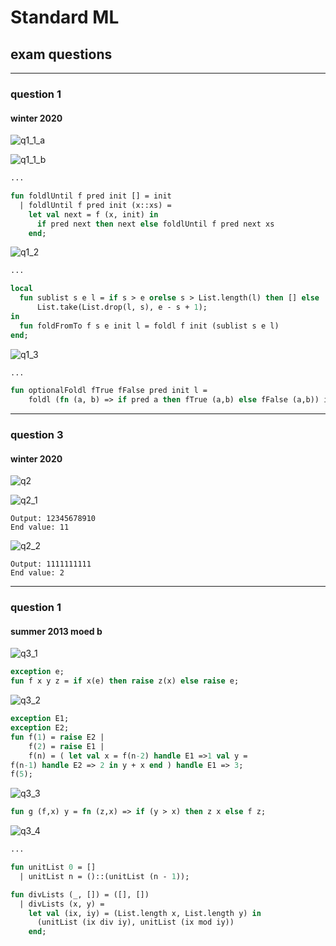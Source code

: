 # Standard ML

## exam questions

---

### question 1

#### winter 2020

<!--vert-->

![q1_1_a](../../imgs/sml_exam_question_q1_1_a.png)

<!--vert-->

![q1_1_b](../../imgs/sml_exam_question_q1_1_b.png)

<!--vert-->

```sml
...
```
<!-- .element: data-thebe-executable-sml data-language="text/x-ocaml" -->

<!--vert-->

```sml
fun foldlUntil f pred init [] = init
  | foldlUntil f pred init (x::xs) =
    let val next = f (x, init) in
      if pred next then next else foldlUntil f pred next xs
    end;
```
<!-- .element: data-thebe-executable-sml data-language="text/x-ocaml" -->

<!--vert-->

![q1_2](../../imgs/sml_exam_question_q1_2.png)

<!--vert-->

```sml
...
```
<!-- .element: data-thebe-executable-sml data-language="text/x-ocaml" -->

<!--vert-->

```sml
local
  fun sublist s e l = if s > e orelse s > List.length(l) then [] else
      List.take(List.drop(l, s), e - s + 1);
in
  fun foldFromTo f s e init l = foldl f init (sublist s e l)
end;
```
<!-- .element: data-thebe-executable-sml data-language="text/x-ocaml" -->

<!--vert-->

![q1_3](../../imgs/sml_exam_question_q1_3.png)

<!--vert-->

```sml
...
```
<!-- .element: data-thebe-executable-sml data-language="text/x-ocaml" -->

<!--vert-->

```sml
fun optionalFoldl fTrue fFalse pred init l =
    foldl (fn (a, b) => if pred a then fTrue (a,b) else fFalse (a,b)) init l;
```
<!-- .element: data-thebe-executable-sml data-language="text/x-ocaml" -->

---

### question 3

#### winter 2020

<!--vert-->

![q2](../../imgs/sml_exam_question_q2.png)

<!--vert-->

![q2_1](../../imgs/sml_exam_question_q2_1.png)

<!--vert-->

```
Output: 12345678910
End value: 11
```
<!-- .element: data-codeblock-editable -->

<!--vert-->

![q2_2](../../imgs/sml_exam_question_q2_2.png)

<!--vert-->

```
Output: 1111111111
End value: 2
```
<!-- .element: data-codeblock-editable -->

---

### question 1

#### summer 2013 moed b

<!--vert-->

![q3_1](../../imgs/sml_exam_question_q3_1.png)

<!--vert-->

```sml
exception e;
fun f x y z = if x(e) then raise z(x) else raise e;
```
<!-- .element: data-thebe-executable-sml data-language="text/x-ocaml" -->

<!--vert-->

![q3_2](../../imgs/sml_exam_question_q3_2.png)

<!--vert-->

```sml
exception E1;
exception E2;
fun f(1) = raise E2 |
	f(2) = raise E1 |
	f(n) = ( let val x = f(n-2) handle E1 =>1 val y =
f(n-1) handle E2 => 2 in y + x end ) handle E1 => 3;
f(5);
```
<!-- .element: data-thebe-executable-sml data-language="text/x-ocaml" -->

<!--vert-->

![q3_3](../../imgs/sml_exam_question_q3_3.png)

<!--vert-->

```sml
fun g (f,x) y = fn (z,x) => if (y > x) then z x else f z;
```
<!-- .element: data-thebe-executable-sml data-language="text/x-ocaml" -->

<!--vert-->

![q3_4](../../imgs/sml_exam_question_q3_4.png)

<!--vert-->

```sml
...
```
<!-- .element: data-thebe-executable-sml data-language="text/x-ocaml" -->

<!--vert-->

```sml
fun unitList 0 = []
  | unitList n = ()::(unitList (n - 1));

fun divLists (_, []) = ([], [])
  | divLists (x, y) =
    let val (ix, iy) = (List.length x, List.length y) in
      (unitList (ix div iy), unitList (ix mod iy))
    end;
```
<!-- .element: data-thebe-executable-sml data-language="text/x-ocaml" -->
